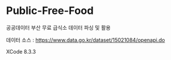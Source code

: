 # Public-Free-Food
공공데이터 부산 무료 급식소 데이터 파싱 및 활용

데이터 소스 : https://www.data.go.kr/dataset/15021084/openapi.do

XCode 8.3.3
